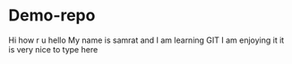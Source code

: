 # Demo-repo

Hi how r u
hello
My name is samrat and I am learning GIT
I am enjoying it
it is very nice to type here
